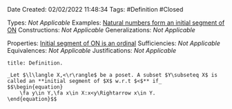 <br />
<br />

Date Created: 02/02/2022 11:48:34
Tags: #Definition #Closed 

Types: _Not Applicable_
Examples: [Natural numbers form an initial segment of $\textrm{ON}$](Natural%20numbers%20form%20an%20initial%20segment%20of%20ON.md)
Constructions: _Not Applicable_
Generalizations: _Not Applicable_

Properties: [Initial segment of $\textrm{ON}$ is an ordinal](Initial%20segment%20of%20ON%20is%20an%20ordinal.md)
Sufficiencies: _Not Applicable_
Equivalences: _Not Applicable_
Justifications: _Not Applicable_

``` ad-Definition
title: Definition.

_Let $\l\langle X,<\r\rangle$ be a poset. A subset $Y\subseteq X$ is called an **initial segment of $X$ w.r.t $<$** if_
$$\begin{equation}
    \fa y\in Y,\fa x\in X:x<y\Rightarrow x\in Y.
\end{equation}$$

```
